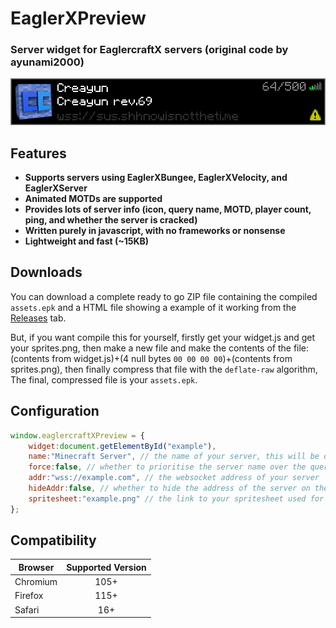 # EaglerXPreview
### Server widget for EaglercraftX servers (original code by ayunami2000)

![Example](assets/widget.png)

## Features
- **Supports servers using EaglerXBungee, EaglerXVelocity, and EaglerXServer**
- **Animated MOTDs are supported**
- **Provides lots of server info (icon, query name, MOTD, player count, ping, and whether the server is cracked)**
- **Written purely in javascript, with no frameworks or nonsense**
- **Lightweight and fast (~15KB)**

## Downloads
You can download a complete ready to go ZIP file containing the compiled `assets.epk` and a HTML file showing a example of it working from the [Releases](https://github.com/wassuuuu/eaglerxpreview/releases) tab.

But, if you want compile this for yourself, firstly get your widget.js and get your sprites.png, then make a new file and make the contents of the file: (contents from widget.js)+(4 null bytes `00 00 00 00`)+(contents from sprites.png), then finally compress that file with the `deflate-raw` algorithm, The final, compressed file is your `assets.epk`.

## Configuration
```javascript
window.eaglercraftXPreview = {
	widget:document.getElementById("example"),
	name:"Minecraft Server", // the name of your server, this will be displayed on your widget.
	force:false, // whether to prioritise the server name over the query name.
	addr:"wss://example.com", // the websocket address of your server
	hideAddr:false, // whether to hide the address of the server on the widget
	spritesheet:"example.png" // the link to your spritesheet used for showing icons on the widget
};
```

## Compatibility
| Browser   | Supported Version |
|-----------|:----------------:|
| Chromium  | 105+             |
| Firefox   | 115+             |
| Safari    | 16+              |
